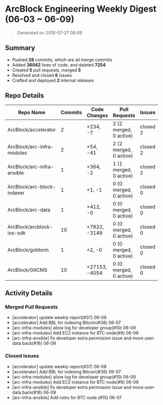 # ArcBlock Engineering Weekly Digest (06-03 ~ 06-09)

> Generated on 2018-07-27 06:49

## Summary

* Pushed **28** commits, which are all merge commits
* Added **36042** lines of code, and deleted **7254**
* Created **5** pull requests, merged **5**
* Resolved and closed **6** issues
* Crafted and deployed **2** internal releases

## Repo Details

| Repo Name                  | Commits | Code Changes  | Pull Requests          | Issues   |
| -------------------------- | ------- | ------------- | ---------------------- | -------- |
| ArcBlock/accelerator       | 2       | +234, -7      | 2 (2 merged, 0 active) | closed 2 |
| ArcBlock/arc-infra-modules | 2       | +54, -41      | 2 (2 merged, 0 active) | closed 2 |
| ArcBlock/arc-infra-ansible | 1       | +364, -2      | 1 (1 merged, 0 active) | closed 2 |
| ArcBlock/arc-block-indexer | 1       | +1, -1        | 0 (0 merged, 0 active) | closed 0 |
| ArcBlock/arc-data          | 1       | +412, -0      | 0 (0 merged, 0 active) | closed 0 |
| ArcBlock/arcblock-ios-sdk  | 10      | +7822, -3149  | 0 (0 merged, 0 active) | closed 0 |
| ArcBlock/goldorin          | 1       | +2, -0        | 0 (0 merged, 0 active) | closed 0 |
| ArcBlock/GitCMS            | 10      | +27153, -4054 | 0 (0 merged, 0 active) | closed 0 |

## Activity Details

### Merged Pull Requests

- [accelerator] update weekly report(#37) 06-08
- [accelerator] Add BBL for indexing Bitcoin(#36) 06-07
- [arc-infra-modules] allow log for developer group(#10) 06-09
- [arc-infra-modules] Add EC2 instance for BTC node(#9) 06-09
- [arc-infra-ansible] fix developer extra permission issue and move user-data back(#16) 06-09






### Closed Issues

- [accelerator] update weekly report(#37) 06-08
- [accelerator] Add BBL for indexing Bitcoin(#36) 06-07
- [arc-infra-modules] allow log for developer group(#10) 06-09
- [arc-infra-modules] Add EC2 instance for BTC node(#9) 06-09
- [arc-infra-ansible] fix developer extra permission issue and move user-data back(#16) 06-09
- [arc-infra-ansible] Add rules for BTC node.(#15) 06-07





